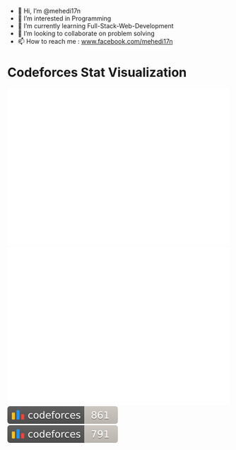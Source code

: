 - 👋 Hi, I’m @mehedi17n
- 👀 I’m interested in Programming
- 🌱 I’m currently learning Full-Stack-Web-Development
- 💞️ I’m looking to collaborate on problem solving
- 📫 How to reach me : www.facebook.com/mehedi17n

<!---
mehedi17n/mehedi17n is a ✨ special ✨ repository because its `README.md` (this file) appears on your GitHub profile.
You can click the Preview link to take a look at your changes.
--->

# Codeforces Stat Visualization

<a href="https://github.com/mehedi17n/cf-stats">
<img src="https://raw.githubusercontent.com/mehedi17n/cf-stats/main/output/light_card.svg#gh-dark-mode-only" />
<img src="https://raw.githubusercontent.com/mehedi17n/cf-stats/main/output/light_card.svg" />
</a>
<br/>
<a href="https://github.com/mehedi17n/cf-stats">
<img src="https://raw.githubusercontent.com/mehedi17n/cf-stats/main/output/max_rating.svg" />
<img src="https://raw.githubusercontent.com/mehedi17n/cf-stats/main/output/rating.svg" />
</a>

